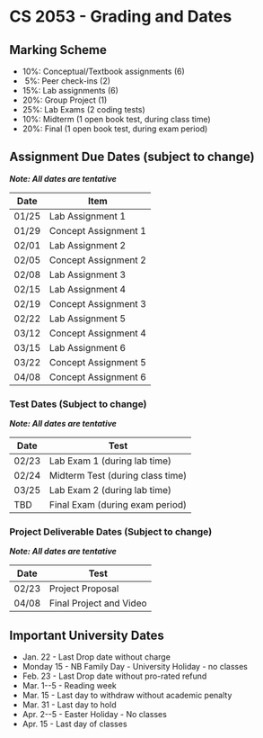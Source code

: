 # CS 2053 - Grading and Dates

## Marking Scheme

 - 10%: Conceptual/Textbook assignments (6)
 - &nbsp;5%: Peer check-ins (2)
 - 15%: Lab assignments (6)
 - 20%: Group Project (1)
 - 25%: Lab Exams (2 coding tests)
 - 10%: Midterm (1 open book test, during class time)
 - 20%: Final (1 open book test, during exam period)

## Assignment Due Dates (subject to change)

***Note: All dates are tentative***

| Date | Item |
|------|-------|
| 01/25| Lab Assignment 1 |
| 01/29| Concept Assignment 1 |
| 02/01| Lab Assignment 2 |
| 02/05| Concept Assignment 2 |
| 02/08| Lab Assignment 3 |
| 02/15| Lab Assignment 4 |
| 02/19| Concept Assignment 3 |
| 02/22| Lab Assignment 5 |
| 03/12| Concept Assignment 4 |
| 03/15| Lab Assignment 6 |
| 03/22| Concept Assignment 5 |
| 04/08| Concept Assignment 6 |

### Test Dates (Subject to change)

***Note: All dates are tentative***

| Date | Test |
|------|-------|
| 02/23 | Lab Exam 1 (during lab time) |
| 02/24 | Midterm Test (during class time) |
| 03/25 | Lab Exam 2 (during lab time) |
| TBD | Final Exam (during exam period) |

### Project Deliverable Dates (Subject to change)

***Note: All dates are tentative***

| Date | Test |
|------|-------|
| 02/23 | Project Proposal |
| 04/08 | Final Project and Video |

## Important University Dates

- Jan. 22 - Last Drop date without charge
- Monday 15 - NB Family Day - University Holiday - no classes
- Feb. 23 - Last Drop date without pro-rated refund
- Mar. 1--5 - Reading week
- Mar. 15 - Last day to withdraw without academic penalty
- Mar. 31 - Last day to hold
- Apr. 2--5 - Easter Holiday - No classes
- Apr. 15 - Last day of classes 